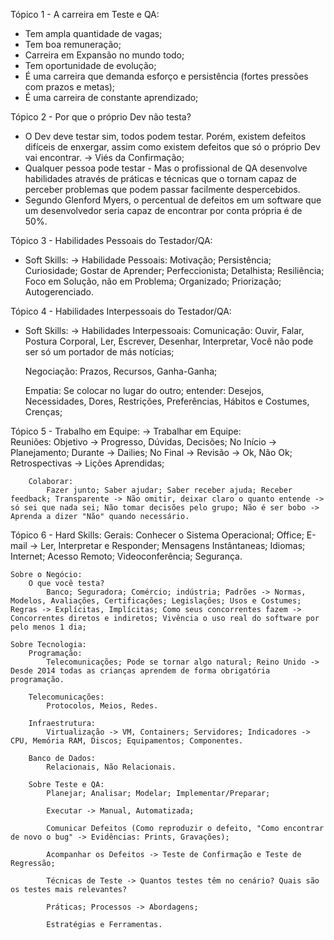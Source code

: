 Tópico 1 - A carreira em Teste e QA:
- Tem ampla quantidade de vagas;
- Tem boa remuneração;
- Carreira em Expansão no mundo todo;
- Tem oportunidade de evolução;
- É uma carreira que demanda esforço e persistência (fortes pressões com prazos e metas);
- É uma carreira de constante aprendizado;
 
Tópico 2 - Por que o próprio Dev não testa?
- O Dev deve testar sim, todos podem testar. Porém, existem defeitos difíceis de enxergar, assim como existem defeitos que só o próprio Dev vai encontrar. -> Viés da Confirmação;
- Qualquer pessoa pode testar - Mas o profissional de QA desenvolve habilidades através de práticas e técnicas que o tornam capaz de perceber problemas que podem passar facilmente despercebidos.
- Segundo Glenford Myers, o percentual de defeitos em um software que um desenvolvedor seria capaz de encontrar por conta própria é de 50%.

Tópico 3 - Habilidades Pessoais do Testador/QA:
- Soft Skills:
-> Habilidade Pessoais:
    Motivação; Persistência; Curiosidade; Gostar de Aprender; Perfeccionista; Detalhista; Resiliência; Foco em Solução, não em Problema; Organizado; Priorização; Autogerenciado.

Tópico 4 - Habilidades Interpessoais do Testador/QA:
- Soft Skills:
-> Habilidades Interpessoais:
    Comunicação:
        Ouvir, Falar, Postura Corporal, Ler, Escrever, Desenhar, Interpretar, Você não pode ser só um portador de más notícias;

    Negociação:
        Prazos, Recursos, Ganha-Ganha;

    Empatia:
        Se colocar no lugar do outro; entender: Desejos, Necessidades, Dores, Restrições, Preferências, Hábitos e Costumes, Crenças;

Tópico 5 - Trabalho em Equipe:
    -> Trabalhar em Equipe:     
        Reuniões:
            Objetivo -> Progresso, Dúvidas, Decisões;
            No Início -> Planejamento;
            Durante -> Dailies;
            No Final -> Revisão -> Ok, Não Ok; Retrospectivas -> Lições Aprendidas;

        Colaborar:
            Fazer junto; Saber ajudar; Saber receber ajuda; Receber feedback; Transparente -> Não omitir, deixar claro o quanto entende -> só sei que nada sei; Não tomar decisões pelo grupo; Não é ser bobo -> Aprenda a dizer "Não" quando necessário.
        
Tópico 6 - Hard Skills:
    Gerais:
        Conhecer o Sistema Operacional; Office; E-mail -> Ler, Interpretar e Responder; Mensagens Instântaneas; Idiomas; Internet; Acesso Remoto; Videoconferência; Segurança.

    Sobre o Negócio:
        O que você testa?  
            Banco; Seguradora; Comércio; indústria; Padrões -> Normas, Modelos, Avaliações, Certificações; Legislações; Usos e Costumes; Regras -> Explícitas, Implícitas; Como seus concorrentes fazem -> Concorrentes diretos e indiretos; Vivência o uso real do software por pelo menos 1 dia;

    Sobre Tecnologia:
        Programação:
            Telecomunicações; Pode se tornar algo natural; Reino Unido -> Desde 2014 todas as crianças aprendem de forma obrigatória programação.

        Telecomunicações:
            Protocolos, Meios, Redes.

        Infraestrutura:
            Virtualização -> VM, Containers; Servidores; Indicadores -> CPU, Memória RAM, Discos; Equipamentos; Componentes.

        Banco de Dados:
            Relacionais, Não Relacionais.

        Sobre Teste e QA:
            Planejar; Analisar; Modelar; Implementar/Preparar; 

            Executar -> Manual, Automatizada; 

            Comunicar Defeitos (Como reproduzir o defeito, "Como encontrar de novo o bug" -> Evidências: Prints, Gravações); 

            Acompanhar os Defeitos -> Teste de Confirmação e Teste de Regressão;

            Técnicas de Teste -> Quantos testes têm no cenário? Quais são os testes mais relevantes?

            Práticas; Processos -> Abordagens; 
            
            Estratégias e Ferramentas.